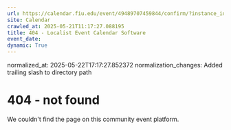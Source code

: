 ```yaml
---
url: https://calendar.fiu.edu/event/49489707459844/confirm/?instance_id=49489707510045&return=https%3A%2F%2Fcalendar.fiu.edu%2Fcalendar%3Fevent_types%255B%255D%3D127590
site: Calendar
crawled_at: 2025-05-21T11:17:27.088195
title: 404 - Localist Event Calendar Software
event_date: 
dynamic: True
---
```

normalized_at: 2025-05-22T17:17:27.852372
normalization_changes: Added trailing slash to directory path

# 404 - not found
We couldn't find the page on this community event platform.
